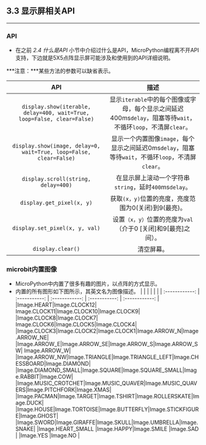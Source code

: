 ## 3.3 显示屏相关API ##
----------
### API ###
	
- 在之前 *2.4 什么是API* 小节中介绍过什么是API，MicroPython编程离不开API支持，下边就是5X5点阵显示屏可能涉及和使用到的API详细说明。

***注意：***某些方法的参数可以缺省表示。


| API | 描述 | 
| :------------: | :-----------: |
|`display.show(iterable, delay=400, wait=True, loop=False, clear=False)`|显示`iterable`中的每个图像或字母，每个显示之间延迟400ms`delay`，阻塞等待`wait`，不循环`loop`，不清屏`clear`。 |
|`display.show(image, delay=0, wait=True, loop=False, clear=False)`|显示一个内置图像`image`，每个显示之间延迟0ms`delay`，阻塞等待`wait`，不循环`loop`，不清屏`clear`。|
|`display.scroll(string, delay=400)`|在显示屏上滚动一个字符串`string`，延时`400`ms`delay`。|
|`display.get_pixel(x, y)`|获取`(x，y)`位置的亮度，亮度范围为0(关闭)到9(最亮)。
|`display.set_pixel(x, y, val)`|设置`（x，y）`位置的亮度为`val`（介于0 [关闭]和9[最亮]之间）。
|`display.clear()`|清空屏幕。|

### microbit内置图像 ###
- MicroPython中内置了很多有趣的图片，以点阵的方式显示。
- 内置的所有图形如下图所示，其英文名为图像描述。
| | | | | |
| :------------: | :-----------: | :------------: | :-----------: | :------------: |
|Image.HEART|Image.CLOCK12| Image.CLOCK11|Image.CLOCK10|Image.CLOCK9|
|Image.CLOCK8|Image.CLOCK7| Image.CLOCK6|Image.CLOCK5|Image.CLOCK4|
|Image.CLOCK3|Image.CLOCK2|Image.CLOCK1|Image.ARROW_N|Image.ARROW_NE|
|Image.ARROW_E|Image.ARROW_SE|Image.ARROW_S|Image.ARROW_SW| Image.ARROW_W| 
|Image.ARROW_NW|Image.TRIANGLE|Image.TRIANGLE_LEFT|Image.CHESSBOARD|Image.DIAMOND|
|Image.DIAMOND_SMALL|Image.SQUARE|Image.SQUARE_SMALL|Image.RABBIT|Image.COW|
|Image.MUSIC_CROTCHET|Image.MUSIC_QUAVER|Image.MUSIC_QUAVERS|Image.PITCHFORK|Image.XMAS|
|Image.PACMAN|Image.TARGET|Image.TSHIRT|Image.ROLLERSKATE|Image.DUCK|
|Image.HOUSE|Image.TORTOISE|Image.BUTTERFLY|Image.STICKFIGURE|Image.GHOST|
|Image.SWORD|Image.GIRAFFE|Image.SKULL|Image.UMBRELLA|Image.SNAKE|
|Image.HEART_SMALL |Image.HAPPY|Image.SMILE |Image.SAD |
|Image.YES |Image.NO |
